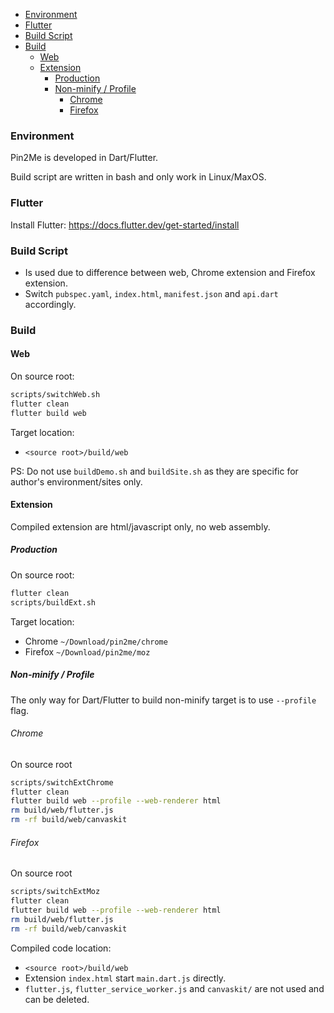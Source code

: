 <!-- TOC -->

- [Environment](#environment)
- [Flutter](#flutter)
- [Build Script](#build-script)
- [Build](#build)
  - [Web](#web)
  - [Extension](#extension)
    - [Production](#production)
    - [Non-minify / Profile](#non-minify--profile)
      - [Chrome](#chrome)
      - [Firefox](#firefox)

<!-- /TOC -->

### Environment

Pin2Me is developed in Dart/Flutter.

Build script are written in bash and only work in Linux/MaxOS.

### Flutter

Install Flutter: https://docs.flutter.dev/get-started/install

### Build Script

- Is used due to difference between web, Chrome extension and Firefox extension.
- Switch `pubspec.yaml`, `index.html`, `manifest.json` and `api.dart` accordingly.


### Build
#### Web

On source root:

```sh
scripts/switchWeb.sh
flutter clean
flutter build web
```

Target location:
- `<source root>/build/web`

PS: Do not use `buildDemo.sh` and `buildSite.sh` as they are specific for author's environment/sites only.

#### Extension

Compiled extension are html/javascript only, no web assembly.

##### Production

On source root:

```sh
flutter clean
scripts/buildExt.sh
```

Target location:
- Chrome `~/Download/pin2me/chrome`
- Firefox `~/Download/pin2me/moz`

##### Non-minify / Profile

The only way for Dart/Flutter to build non-minify target is to use `--profile` flag.

###### Chrome
On source root
```sh
scripts/switchExtChrome
flutter clean
flutter build web --profile --web-renderer html
rm build/web/flutter.js
rm -rf build/web/canvaskit
```

###### Firefox
On source root
```sh
scripts/switchExtMoz
flutter clean
flutter build web --profile --web-renderer html
rm build/web/flutter.js
rm -rf build/web/canvaskit
```

Compiled code location:
- `<source root>/build/web`
- Extension `index.html` start `main.dart.js` directly.
- `flutter.js`, `flutter_service_worker.js` and `canvaskit/` are not used and can be deleted.

